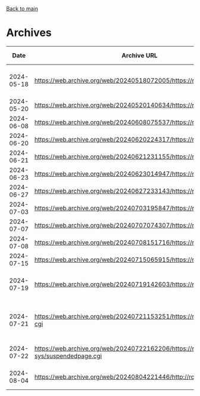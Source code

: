 [Back to main](./README.md)

# Archives

| Date       | Archive URL                                                                               | Malicious Javascript                           | Notes                                      |
| ---------- | ----------------------------------------------------------------------------------------- | ---------------------------------------------- | ------------------------------------------ |
| 2024-05-18 | https://web.archive.org/web/20240518072005/https://rolinked.com/                          | N/A                                            | LiteSpeed Web Server page exposed          |
| 2024-05-20 | https://web.archive.org/web/20240520140634/https://rolinked.com/                          | [./archives/2024-05-20](./archives/2024-05-20) | First variant                              |
| 2024-06-08 | https://web.archive.org/web/20240608075537/https://rolinked.com/                          | [./archives/2024-06-08](./archives/2024-06-08) | New variant                                |
| 2024-06-20 | https://web.archive.org/web/20240620224317/https://rolinked.com/                          | [./archives/2024-06-20](./archives/2024-06-20) | New variant                                |
| 2024-06-21 | https://web.archive.org/web/20240621231155/https://rolinked.com/                          | [./archives/2024-06-20](./archives/2024-06-20) |                                            |
| 2024-06-23 | https://web.archive.org/web/20240623014947/https://rolinked.com/                          | [./archives/2024-06-20](./archives/2024-06-20) |                                            |
| 2024-06-27 | https://web.archive.org/web/20240627233143/https://rolinked.com/                          | [./archives/2024-06-27](./archives/2024-06-27) | New variant                                |
| 2024-07-03 | https://web.archive.org/web/20240703195847/https://rolinked.com/                          | [./archives/2024-07-03](./archives/2024-07-03) | New variant                                |
| 2024-07-07 | https://web.archive.org/web/20240707074307/https://rolinked.com/                          | [./archives/2024-07-07](./archives/2024-07-07) | New variant                                |
| 2024-07-08 | https://web.archive.org/web/20240708151716/https://rolinked.com/                          | [./archives/2024-07-07](./archives/2024-07-07) |                                            |
| 2024-07-15 | https://web.archive.org/web/20240715065915/https://rolinked.com/                          | [./archives/2024-07-15](./archives/2024-07-15) | New variant                                |
| 2024-07-19 | https://web.archive.org/web/20240719142603/https://rolinked.com/                          | [./archives/2024-07-15](./archives/2024-07-15) | Marked by Cloudflare as suspected phishing |
| 2024-07-21 | https://web.archive.org/web/20240721153251/https://rolinked.com/cdn-cgi                   | N/A                                            | Error 1101/Worker threw exception returned |
| 2024-07-22 | https://web.archive.org/web/20240722162206/https://rolinked.com/cgi-sys/suspendedpage.cgi | N/A                                            | HosterBox account suspended                |
| 2024-08-04 | https://web.archive.org/web/20240804221446/http://rolinked.com/                           | [./archives/2024-08-04](./archives/2024-08-04) | Website back online + New variant          |
